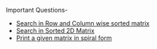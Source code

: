 Important Questions-

- [Search in Row and Column wise sorted matrix](https://leetcode.com/problems/search-a-2d-matrix-ii/)
- [Search in Sorted 2D Matrix](https://leetcode.com/problems/search-a-2d-matrix/)
- [Print a given matrix in spiral form](https://practice.geeksforgeeks.org/problems/spirally-traversing-a-matrix-1587115621/1)
